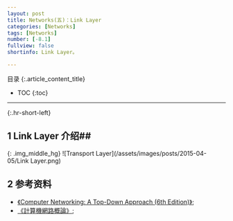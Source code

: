 ```yaml
---
layout: post
title: Networks(五)：Link Layer
categories: [Networks]
tags: [Networks]
number: [-8.1]
fullview: false
shortinfo: Link Layer。

---
```

目录
{:.article_content_title}


* TOC
{:toc}

---
{:.hr-short-left}


## 1 Link Layer 介绍##



{: .img_middle_hg}
![Transport Layer](/assets/images/posts/2015-04-05/Link Layer.png)

## 2 参考资料 ##

- [《Computer Networking: A Top-Down Approach (6th Edition)》](https://www.amazon.com/Computer-Networking-Top-Down-Approach-6th/dp/0132856204);
- [《計算機網路概論》](http://ocw.nthu.edu.tw/ocw/index.php?page=course&cid=13&);






